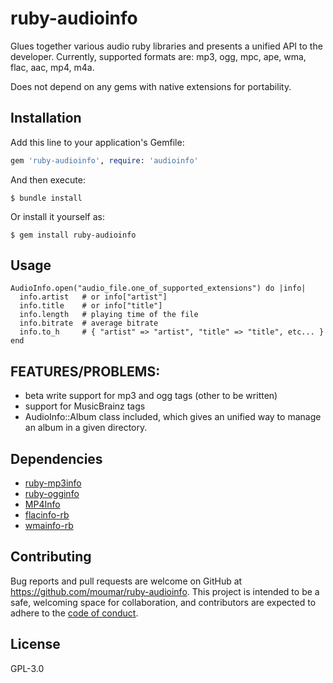 # ruby-audioinfo

Glues together various audio ruby libraries and presents a unified API to the developer.
Currently, supported formats are: mp3, ogg, mpc, ape, wma, flac, aac, mp4, m4a.

Does not depend on any gems with native extensions for portability.

## Installation

Add this line to your application's Gemfile:

```ruby
gem 'ruby-audioinfo', require: 'audioinfo'
```

And then execute:

    $ bundle install

Or install it yourself as:

    $ gem install ruby-audioinfo

## Usage

```
AudioInfo.open("audio_file.one_of_supported_extensions") do |info|
  info.artist   # or info["artist"]
  info.title    # or info["title"]
  info.length   # playing time of the file
  info.bitrate  # average bitrate
  info.to_h     # { "artist" => "artist", "title" => "title", etc... }
end
```

## FEATURES/PROBLEMS:

* beta write support for mp3 and ogg tags (other to be written)
* support for MusicBrainz tags
* AudioInfo::Album class included, which gives an unified way to manage an album in a given directory.

## Dependencies

* [ruby-mp3info](https://github.com/moumar/ruby-mp3info)
* [ruby-ogginfo](https://github.com/moumar/ruby-ogginfo)
* [MP4Info](https://github.com/arbarlow/ruby-mp4info)
* [flacinfo-rb](https://github.com/DarrenKirby/flacinfo-rb)
* [wmainfo-rb](https://github.com/moumar/wmainfo-rb)

## Contributing

Bug reports and pull requests are welcome on GitHub at https://github.com/moumar/ruby-audioinfo. This project is intended to be a safe, welcoming space for collaboration, and contributors are expected to adhere to the [code of conduct](https://github.com/moumar/ruby-audioinfo/blob/master/CODE_OF_CONDUCT.md).

## License

GPL-3.0
